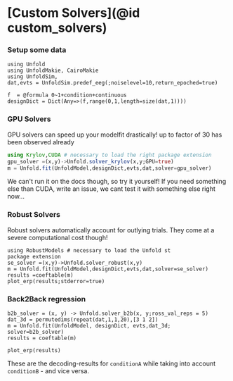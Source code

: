 # [Custom Solvers](@id custom_solvers)

### Setup some data

```@Example main
using Unfold
using UnfoldMakie, CairoMakie
using UnfoldSim,
dat,evts = UnfoldSim.predef_eeg(;noiselevel=10,return_epoched=true)

f  = @formula 0~1+condition+continuous
designDict = Dict(Any=>(f,range(0,1,length=size(dat,1))))

```

### GPU Solvers
GPU solvers can speed up your modelfit drastically! up to factor of 30 has been observed already
```julia
using Krylov,CUDA # necessary to load the right package extension
gpu_solver =(x,y)->Unfold.solver_krylov(x,y;GPU=true)
m = Unfold.fit(UnfoldModel,designDict,evts,dat,solver=gpu_solver)
```
We can't run it on the docs though, so try it yourself! If you need something else than CUDA, write an issue, we cant test it with something else right now...


### Robust Solvers
Robust solvers automatically account for outlying trials. They come at a severe computational cost though!
```@Example main
using RobustModels # necessary to load the Unfold st
package extension
se_solver =(x,y)->Unfold.solver_robust(x,y)
m = Unfold.fit(UnfoldModel,designDict,evts,dat,solver=se_solver)
results =coeftable(m)
plot_erp(results;stderror=true)
```

### Back2Back regression
```@Example main
b2b_solver = (x, y) -> Unfold.solver_b2b(x, y;ross_val_reps = 5)
dat_3d = permutedims(repeat(dat,1,1,20),[3 1 2])
m = Unfold.fit(UnfoldModel, designDict, evts,dat_3d; solver=b2b_solver)
results = coeftable(m)

plot_erp(results)
```
These are the decoding-results for `conditionA` while taking into account `conditionB` - and vice versa. 


